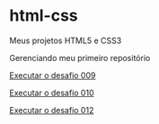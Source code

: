 # html-css
 Meus projetos HTML5 e CSS3

Gerenciando meu primeiro repositório

  <a href="https://nina-d-menk.github.io/html-css/desafios/d009/index.html">Executar o desafio 009</a>

 <a href="https://nina-d-menk.github.io/html-css/desafios/d010/android-pag">Executar o desafio 010</a>

  <a href="https://nina-d-menk.github.io/html-css/desafios/d012/index.html">Executar o desafio 012</a>